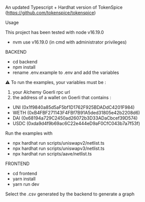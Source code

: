  An updated Typescript + Hardhat version of TokenSpice (https://github.com/tokenspice/tokenspice)
 
 Usage

 This project has been tested with node v16.19.0

 - nvm use v16.19.0 (in cmd with administrator privileges)


 BACKEND

 - cd backend
 - npm install
 - rename .env.example to .env and add the variables

 ⚠️ To run the examples, your variables must be : 
 1) your Alchemy Goerli rpc url
 2) the address of a wallet on Goerli that contains :
 - UNI (0x1f9840a85d5aF5bf1D1762F925BDADdC4201F984)
 - WETH (0xB4FBF271143F4FBf7B91A5ded31805e42b2208d6)
 - DAI (0x68194a729C2450ad26072b3D33ADaCbcef39D574)
 - USDC (0xda9d4f9b69ac6C22e444eD9aF0CfC043b7a7f53f)

 Run the examples with

 - npx hardhat run scripts/uniswapv2/netlist.ts
 - npx hardhat run scripts/uniswapv3/netlist.ts
 - npx hardhat run scripts/aave/netlist.ts

 FRONTEND

 - cd frontend
 - yarn install
 - yarn run dev

 Select the .csv generated by the backend to generate a graph

